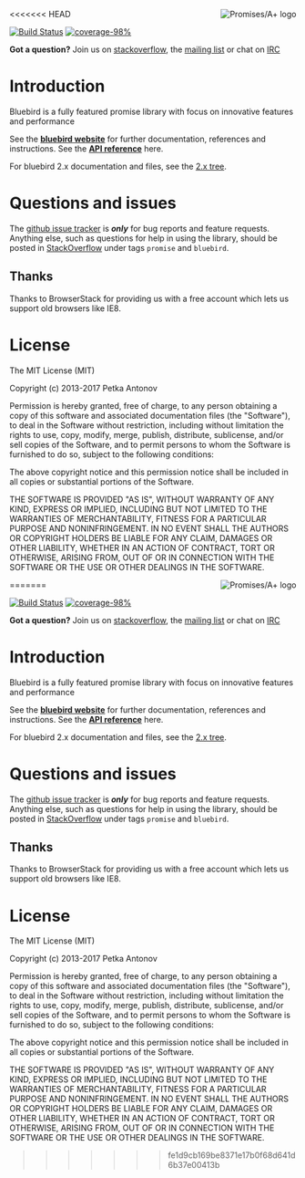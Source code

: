 <<<<<<< HEAD
<a href="http://promisesaplus.com/">
    <img src="http://promisesaplus.com/assets/logo-small.png" alt="Promises/A+ logo"
         title="Promises/A+ 1.1 compliant" align="right" />
</a>

[![Build Status](https://travis-ci.org/petkaantonov/bluebird.svg?branch=master)](https://travis-ci.org/petkaantonov/bluebird)
[![coverage-98%](https://img.shields.io/badge/coverage-98%25-brightgreen.svg?style=flat)](http://petkaantonov.github.io/bluebird/coverage/debug/index.html)

**Got a question?** Join us on [stackoverflow](http://stackoverflow.com/questions/tagged/bluebird), the [mailing list](https://groups.google.com/forum/#!forum/bluebird-js) or chat on [IRC](https://webchat.freenode.net/?channels=#promises)

# Introduction

Bluebird is a fully featured promise library with focus on innovative features and performance

See the [**bluebird website**](http://bluebirdjs.com/docs/getting-started.html) for further documentation, references and instructions. See the [**API reference**](http://bluebirdjs.com/docs/api-reference.html) here.

For bluebird 2.x documentation and files, see the [2.x tree](https://github.com/petkaantonov/bluebird/tree/2.x).

# Questions and issues

The [github issue tracker](https://github.com/petkaantonov/bluebird/issues) is **_only_** for bug reports and feature requests. Anything else, such as questions for help in using the library, should be posted in [StackOverflow](http://stackoverflow.com/questions/tagged/bluebird) under tags `promise` and `bluebird`.



## Thanks

Thanks to BrowserStack for providing us with a free account which lets us support old browsers like IE8. 

# License

The MIT License (MIT)

Copyright (c) 2013-2017 Petka Antonov

Permission is hereby granted, free of charge, to any person obtaining a copy
of this software and associated documentation files (the "Software"), to deal
in the Software without restriction, including without limitation the rights
to use, copy, modify, merge, publish, distribute, sublicense, and/or sell
copies of the Software, and to permit persons to whom the Software is
furnished to do so, subject to the following conditions:

The above copyright notice and this permission notice shall be included in
all copies or substantial portions of the Software.

THE SOFTWARE IS PROVIDED "AS IS", WITHOUT WARRANTY OF ANY KIND, EXPRESS OR
IMPLIED, INCLUDING BUT NOT LIMITED TO THE WARRANTIES OF MERCHANTABILITY,
FITNESS FOR A PARTICULAR PURPOSE AND NONINFRINGEMENT.  IN NO EVENT SHALL THE
AUTHORS OR COPYRIGHT HOLDERS BE LIABLE FOR ANY CLAIM, DAMAGES OR OTHER
LIABILITY, WHETHER IN AN ACTION OF CONTRACT, TORT OR OTHERWISE, ARISING FROM,
OUT OF OR IN CONNECTION WITH THE SOFTWARE OR THE USE OR OTHER DEALINGS IN
THE SOFTWARE.

=======
<a href="http://promisesaplus.com/">
    <img src="http://promisesaplus.com/assets/logo-small.png" alt="Promises/A+ logo"
         title="Promises/A+ 1.1 compliant" align="right" />
</a>

[![Build Status](https://travis-ci.org/petkaantonov/bluebird.svg?branch=master)](https://travis-ci.org/petkaantonov/bluebird)
[![coverage-98%](https://img.shields.io/badge/coverage-98%25-brightgreen.svg?style=flat)](http://petkaantonov.github.io/bluebird/coverage/debug/index.html)

**Got a question?** Join us on [stackoverflow](http://stackoverflow.com/questions/tagged/bluebird), the [mailing list](https://groups.google.com/forum/#!forum/bluebird-js) or chat on [IRC](https://webchat.freenode.net/?channels=#promises)

# Introduction

Bluebird is a fully featured promise library with focus on innovative features and performance

See the [**bluebird website**](http://bluebirdjs.com/docs/getting-started.html) for further documentation, references and instructions. See the [**API reference**](http://bluebirdjs.com/docs/api-reference.html) here.

For bluebird 2.x documentation and files, see the [2.x tree](https://github.com/petkaantonov/bluebird/tree/2.x).

# Questions and issues

The [github issue tracker](https://github.com/petkaantonov/bluebird/issues) is **_only_** for bug reports and feature requests. Anything else, such as questions for help in using the library, should be posted in [StackOverflow](http://stackoverflow.com/questions/tagged/bluebird) under tags `promise` and `bluebird`.



## Thanks

Thanks to BrowserStack for providing us with a free account which lets us support old browsers like IE8. 

# License

The MIT License (MIT)

Copyright (c) 2013-2017 Petka Antonov

Permission is hereby granted, free of charge, to any person obtaining a copy
of this software and associated documentation files (the "Software"), to deal
in the Software without restriction, including without limitation the rights
to use, copy, modify, merge, publish, distribute, sublicense, and/or sell
copies of the Software, and to permit persons to whom the Software is
furnished to do so, subject to the following conditions:

The above copyright notice and this permission notice shall be included in
all copies or substantial portions of the Software.

THE SOFTWARE IS PROVIDED "AS IS", WITHOUT WARRANTY OF ANY KIND, EXPRESS OR
IMPLIED, INCLUDING BUT NOT LIMITED TO THE WARRANTIES OF MERCHANTABILITY,
FITNESS FOR A PARTICULAR PURPOSE AND NONINFRINGEMENT.  IN NO EVENT SHALL THE
AUTHORS OR COPYRIGHT HOLDERS BE LIABLE FOR ANY CLAIM, DAMAGES OR OTHER
LIABILITY, WHETHER IN AN ACTION OF CONTRACT, TORT OR OTHERWISE, ARISING FROM,
OUT OF OR IN CONNECTION WITH THE SOFTWARE OR THE USE OR OTHER DEALINGS IN
THE SOFTWARE.

>>>>>>> fe1d9cb169be8371e17b0f68d641d6b37e00413b
